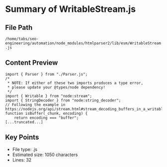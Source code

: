 # Summary of WritableStream.js
  
## File Path
`/home/tabs/seo-engineering/automation/node_modules/htmlparser2/lib/esm/WritableStream.js`

## Content Preview
```
import { Parser } from "./Parser.js";
/*
 * NOTE: If either of these two imports produces a type error,
 * please update your @types/node dependency!
 */
import { Writable } from "node:stream";
import { StringDecoder } from "node:string_decoder";
// Following the example in https://nodejs.org/api/stream.html#stream_decoding_buffers_in_a_writable_stream
function isBuffer(_chunk, encoding) {
    return encoding === "buffer";
[...truncated...]
```

## Key Points
- File type: .js
- Estimated size: 1050 characters
- Lines: 32
